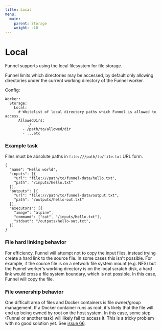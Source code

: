 ```yaml
---
title: Local
menu:
  main:
    parent: Storage
    weight: -10
---
```


# Local

Funnel supports using the local filesystem for file storage.

Funnel limits which directories may be accessed, by default only allowing directories under the current working directory of the Funnel worker.

Config:
```
Worker:
  Storage:
    Local:
      # Whitelist of local directory paths which Funnel is allowed to access.
      AllowedDirs:
        - ./
        - /path/to/allowed/dir
        - ...etc
```

### Example task

Files must be absolute paths in `file:///path/to/file.txt` URL form.
```
{
  "name": "Hello world",
  "inputs": [{
    "url": "file:///path/to/funnel-data/hello.txt",
    "path": "/inputs/hello.txt"
  }],
  "outputs": [{
    "url": "file:///path/to/funnel-data/output.txt",
    "path": "/outputs/hello-out.txt"
  }],
  "executors": [{
    "image": "alpine",
    "command": ["cat", "/inputs/hello.txt"],
    "stdout": "/outputs/hello-out.txt",
  }]
}
```

### File hard linking behavior

For efficiency, Funnel will attempt not to copy the input files, instead trying create a hard link to the source file. In some cases this isn't possible. For example, if the source file is on a network file system mount (e.g. NFS) but the Funnel worker's working directory is on the local scratch disk, a hard link would cross a file system boundary, which is not possible. In this case, Funnel will copy the file.

### File ownership behavior

One difficult area of files and Docker containers is file owner/group management. If a Docker container runs as root, it's likely that the file will end up being owned by root on the host system. In this case, some step (Funnel or another task) will likely fail to access it. This is a tricky problem with no good solution yet. See [issue 66](https://github.com/ohsu-comp-bio/funnel/issues/66).
